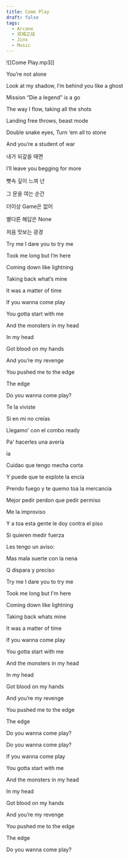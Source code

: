 ```yaml
---
title: Come Play
draft: false
tags:
  - Arcane
  - 双城之战
  - Jinx
  - Music
---
```

![[Come Play.mp3]]

You’re not alone

Look at my shadow, I’m behind you like a ghost

Mission “Die a legend” is a go

The way I flow, taking all the shots

Landing free throws, beast mode

Double snake eyes, Turn ‘em all to stone

And you’re a student of war

내가 되갚을 때면

I’ll leave you begging for more

뼛속 깊이 느껴 넌

그 문을 여는 순간

더이상 Game은 없어

별다른 해답은 None

처음 맛보는 광경

Try me I dare you to try me

Took me long but I’m here

Coming down like lightning

Taking back what’s mine

It was a matter of time

If you wanna come play

You gotta start with me

And the monsters in my head

In my head

Got blood on my hands

And you’re my revenge

You pushed me to the edge

The edge

Do you wanna come play?

Te la viviste

Si en mi no creías

Llegamo' con el combo ready

Pa' hacerles una avería

ía

Cuidao que tengo mecha corta

Y puede que te explote la encía

Prendo fuego y te quemo toa la mercancía

Mejor pedir perdon que pedir permiso

Me la improviso

Y a toa esta gente le doy contra el piso

Si quieren medir fuerza

Les tengo un aviso:

Mas mala suerte con la nena

Q dispara y preciso

Try me I dare you to try me

Took me long but I'm here

Coming down like lightning

Taking back whats mine

It was a matter of time

If you wanna come play

You gotta start with me

And the monsters in my head

In my head

Got blood on my hands

And you’re my revenge

You pushed me to the edge

The edge

Do you wanna come play?

Do you wanna come play?

If you wanna come play

You gotta start with me

And the monsters in my head

In my head

Got blood on my hands

And you’re my revenge

You pushed me to the edge

The edge

Do you wanna come play?
